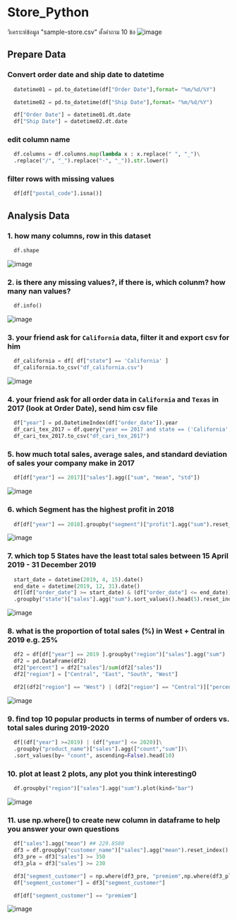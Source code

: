 # Store_Python
วิเคราะห์ข้อมูล "sample-store.csv" ตั้งคำถาม 10 ข้อ
![image](https://github.com/user-attachments/assets/f52f23d4-3cb0-4c14-b16a-4c78898ccd01)

## Prepare Data
### Convert order date and ship date to datetime 
```python
  datetime01 = pd.to_datetime(df["Order Date"],format= "%m/%d/%Y")

  datetime02 = pd.to_datetime(df["Ship Date"],format= "%m/%d/%Y")

  df["Order Date"] = datetime01.dt.date
  df["Ship Date"] = datetime02.dt.date
```

### edit column name 
```python
  df.columns = df.columns.map(lambda x : x.replace(" ", "_")\
  .replace("/", "_").replace("-", "_")).str.lower()
```
### filter rows with missing values
```python
  df[df["postal_code"].isna()]
```

## Analysis Data 
### 1. how many columns, row in this dataset 
```python
  df.shape
```
![image](https://github.com/user-attachments/assets/430464c5-4271-4a97-b3d9-3a4e024d9f03)


### 2. is there any missing values?, if there is, which colunm? how many nan values? 
```python
  df.info()
```
![image](https://github.com/user-attachments/assets/5c8c5093-14c4-428b-af43-e66aa38de24e)


### 3. your friend ask for `California` data, filter it and export csv for him 
```python
  df_california = df[ df["state"] == 'California' ]
  df_california.to_csv("df_california.csv")
```
![image](https://github.com/user-attachments/assets/c3741505-7303-4073-93f9-ac54bf40f957)


### 4. your friend ask for all order data in `California` and `Texas` in 2017 (look at Order Date), send him csv file 
```python
  df["year"] = pd.DatetimeIndex(df["order_date"]).year
  df_cari_tex_2017 = df.query("year == 2017 and state == ('California', 'Texas')")
  df_cari_tex_2017.to_csv("df_cari_tex_2017")
```

### 5. how much total sales, average sales, and standard deviation of sales your company make in 2017 
```python
  df[df["year"] == 2017]["sales"].agg(["sum", "mean", "std"])
```
![image](https://github.com/user-attachments/assets/e37c8e93-2179-468c-8884-f0ce47adc3e5)

### 6. which Segment has the highest profit in 2018 
```python
  df[df["year"] == 2018].groupby("segment")["profit"].agg("sum").reset_index()
```
![image](https://github.com/user-attachments/assets/539c7e27-99a0-471e-a7cf-5395e4831378)


### 7. which top 5 States have the least total sales between 15 April 2019 - 31 December 2019
```python
  start_date = datetime(2019, 4, 15).date()
  end_date = datetime(2019, 12, 31).date()
  df[(df["order_date"] >= start_date) & (df["order_date"] <= end_date)]\
  .groupby("state")["sales"].agg("sum").sort_values().head(5).reset_index()
```
![image](https://github.com/user-attachments/assets/1b0e68ea-d173-4fd8-953a-4050bc4ba329)

### 8. what is the proportion of total sales (%) in West + Central in 2019 e.g. 25% 
```python
  df2 = df[df["year"] == 2019 ].groupby("region")["sales"].agg("sum")
  df2 = pd.DataFrame(df2)
  df2["percent"] = df2["sales"]/sum(df2["sales"])
  df2["region"] = ["Central", "East", "South", "West"]

  df2[(df2["region"] == "West") | (df2["region"] == "Central")]["percent"].agg("sum")
```
![image](https://github.com/user-attachments/assets/70def21d-3995-468a-a58c-92f1874f7499)

### 9. find top 10 popular products in terms of number of orders vs. total sales during 2019-2020 
```python
  df[(df["year"] >=2019) | (df["year"] <= 2020)]\
  .groupby("product_name")["sales"].agg(["count","sum"])\
  .sort_values(by= "count", ascending=False).head(10)
```

### 10. plot at least 2 plots, any plot you think interesting0 
```python
  df.groupby("region")["sales"].agg("sum").plot(kind="bar")
```
![image](https://github.com/user-attachments/assets/b6a48c5d-9c4a-49c1-b4f0-58c796a31b2b)

### 11. use np.where() to create new column in dataframe to help you answer your own questions
```python
  df["sales"].agg("mean") ## 229.8580
  df3 = df.groupby("customer_name")["sales"].agg("mean").reset_index()
  df3_pre = df3["sales"] >= 350
  df3_pla = df3["sales"] >= 230

  df3["segment_customer"] = np.where(df3_pre, "premiem",np.where(df3_pla, "platinum", "standard"))
  df["segment_customer"] = df3["segment_customer"]

  df[df["segment_customer"] == "premiem"]  
```
![image](https://github.com/user-attachments/assets/41aca960-da0d-4b5c-898d-ceb0621e175e)














